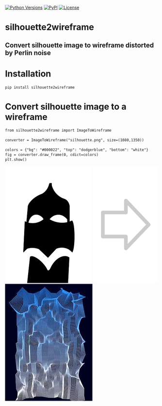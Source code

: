 [![Python Versions](https://img.shields.io/pypi/pyversions/silhouette2wireframe?style=plastic)](https://pypi.org/project/silhouette2wireframe/)
[![PyPI](https://img.shields.io/pypi/v/silhouette2wireframe?style=plastic)](https://pypi.org/project/silhouette2wireframe/)
[![License](https://img.shields.io/pypi/l/silhouette2wireframe?style=plastic)](https://opensource.org/licenses/MIT)

# silhouette2wireframe

## Convert silhouette image to wireframe distorted by Perlin noise
#

# Installation
```
pip install silhouette2wireframe
```


# Convert silhouette image to a wireframe

```
from silhouette2wireframe import ImageToWireframe

converter = ImageToWireframe("silhouette.png", size=(1080,1350))

colors = {"bg": "#000022", "top": "dodgerblue", "bottom": "white"} 
fig = converter.draw_frame(0, cdict=colors)
plt.show()
```

![](img/silhouette.png)
![](img/arrow.png)
![](img/wireframe.jpg)

